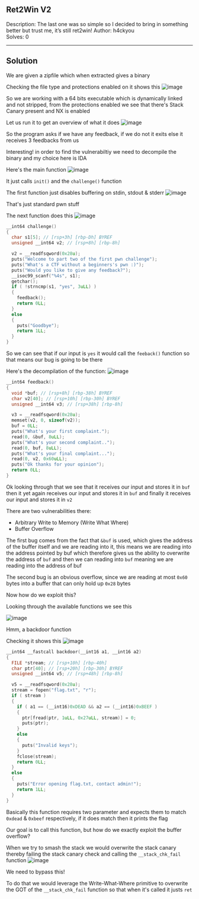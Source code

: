 ## Ret2Win V2

Description: The last one was so simple so I decided to bring in something better but trust me, it’s still ret2win!
Author: h4ckyou<br>
Solves: 0

---
Solution
---

We are given a zipfile which when extracted gives a binary

Checking the file type and protections enabled on it shows this
![image](https://github.com/user-attachments/assets/2db95a41-2813-479c-b7d2-43d72b4e6996)

So we are working with a 64 bits executable which is dynamically linked and not stripped, from the protections enabled we see that there's Stack Canary present and NX is enabled

Let us run it to get an overview of what it does
![image](https://github.com/user-attachments/assets/779cadb5-7269-4277-b93b-9e4adf1c3650)

So the program asks if we have any feedback, if we do not it exits else it receives 3 feedbacks from us

Interesting! in order to find the vulnerabiltiy we need to decompile the binary and my choice here is IDA

Here's the main function
![image](https://github.com/user-attachments/assets/82d757f3-4df4-4069-ae0d-b29e47263bfe)

It just calls `init()` and the `challenge()` function

The first function just disables buffering on stdin, stdout & stderr
![image](https://github.com/user-attachments/assets/605b401d-fa23-4412-8305-8c5a11aa16e5)

That's just standard pwn stuff

The next function does this
![image](https://github.com/user-attachments/assets/9c15803f-2369-4703-97c3-a5c8858e47c3)

```c
__int64 challenge()
{
  char s1[5]; // [rsp+3h] [rbp-Dh] BYREF
  unsigned __int64 v2; // [rsp+8h] [rbp-8h]

  v2 = __readfsqword(0x28u);
  puts("Welcome to part two of the first pwn challenge");
  puts("What's a CTF without a beginners's pwn :)");
  puts("Would you like to give any feedback?");
  __isoc99_scanf("%4s", s1);
  getchar();
  if ( !strncmp(s1, "yes", 3uLL) )
  {
    feedback();
    return 0LL;
  }
  else
  {
    puts("Goodbye");
    return 1LL;
  }
}
```

So we can see that if our input is `yes` it would call the `feeback()` function so that means our bug is going to be there

Here's the decompilation of the function:
![image](https://github.com/user-attachments/assets/d7a66526-44bf-472a-82bc-3e3eef36e544)

```c
__int64 feedback()
{
  void *buf; // [rsp+8h] [rbp-38h] BYREF
  char v2[40]; // [rsp+10h] [rbp-30h] BYREF
  unsigned __int64 v3; // [rsp+38h] [rbp-8h]

  v3 = __readfsqword(0x28u);
  memset(v2, 0, sizeof(v2));
  buf = 0LL;
  puts("What's your first complaint.");
  read(0, &buf, 8uLL);
  puts("What's your second complaint..");
  read(0, buf, 8uLL);
  puts("What's your final complaint...");
  read(0, v2, 0x60uLL);
  puts("Ok thanks for your opinion");
  return 0LL;
}
```

Ok looking through that we see that it receives our input and stores it in `buf` then it yet again receives our input and stores it in `buf` and finally it receives our input and stores it in `v2`

There are two vulnerabilities there:
- Arbitrary Write to Memory (Write What Where)
- Buffer Overflow

The first bug comes from the fact that `&buf` is used, which gives the address of the buffer itself and we are reading into it, this means we are reading into the address pointed by buf which therefore gives us the ability to overwrite the address of `buf` and then we can reading into `buf` meaning we are reading into the address of buf

The second bug is an obvious overflow, since we are reading at most `0x60` bytes into a buffer that can only hold up `0x28` bytes

Now how do we exploit this?

Looking through the available functions we see this

![image](https://github.com/user-attachments/assets/6e55efe4-1566-4795-a549-0dc1cf54726f)

Hmm, a backdoor function

Checking it shows this
![image](https://github.com/user-attachments/assets/2487856b-1cf2-483a-9e95-09ed44012b21)

```c
__int64 __fastcall backdoor(__int16 a1, __int16 a2)
{
  FILE *stream; // [rsp+10h] [rbp-40h]
  char ptr[40]; // [rsp+20h] [rbp-30h] BYREF
  unsigned __int64 v5; // [rsp+48h] [rbp-8h]

  v5 = __readfsqword(0x28u);
  stream = fopen("flag.txt", "r");
  if ( stream )
  {
    if ( a1 == (__int16)0xDEAD && a2 == (__int16)0xBEEF )
    {
      ptr[fread(ptr, 1uLL, 0x27uLL, stream)] = 0;
      puts(ptr);
    }
    else
    {
      puts("Invalid keys");
    }
    fclose(stream);
    return 0LL;
  }
  else
  {
    puts("Error opening flag.txt, contact admin!");
    return 1LL;
  }
}
```

Basically this function requires two parameter and expects them to match `0xdead` & `0xbeef` respectively, if it does match then it prints the flag

Our goal is to call this function, but how do we exactly exploit the buffer overflow?

When we try to smash the stack we would overwrite the stack canary thereby failing the stack canary check and calling the `__stack_chk_fail` function
![image](https://github.com/user-attachments/assets/66ae42c7-6444-4c36-906f-7887025210b4)

We need to bypass this!

To do that we would leverage the Write-What-Where primitive to overwrite the GOT of the `__stack_chk_fail` function so that when it's called it justs `ret`
















